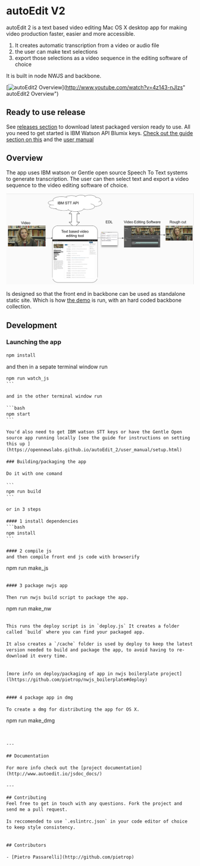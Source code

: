 # autoEdit V2

autoEdit 2 is a text based video editing Mac OS X desktop app for making video production faster, easier and more accessible.

1. It creates automatic transcription from a video or audio file
2. the user can make text selections 
3. export those selections as a video sequence in the editing software of choice

It is built in node NWJS and backbone. 

<!-- ![Transcription ](/docs/img/gif/3_transcription.gif) -->


[![autoEdit2 Overview](http://img.youtube.com/vi/4z143-nJlzs/0.jpg)](http://www.youtube.com/watch?v=4z143-nJlzs" autoEdit2 Overview")

## Ready to use release 

See [releases section](https://github.com/OpenNewsLabs/autoEdit_2/releases) to download latest packaged version ready to use. 
All you need to get started is IBM Watson API Blumix keys. [Check out the guide section on this](https://opennewslabs.github.io/autoEdit_2/user_manual/setup.html) and the [user manual](https://opennewslabs.github.io/autoEdit_2/user_manual/usage.html)


## Overview 

The app uses IBM watson or Gentle open source Speech To Text systems to generate transcription.
The user can then select text and export a video sequence to the video editing software of choice.

![Overview diagram ](/docs/img/tutorial/0_diagram.png)

<!-- Uses [NWJS boilerplate](https://github.com/pietrop/nwjs_boilerplate)  as a starting point. -->

Is designed so that the front end in backbone can be used as standalone static site. Which is how 
[the demo](https://opennewslabs.github.io/autoEdit_2/public/demo/frontEnd/index.html#transcriptions) is run, with an hard coded backbone collection.


## Development

### Launching the app

```bash
npm install
``` 

and then in a sepate terminal window run 

````
npm run watch_js
```

and in the other terminal window run

```bash
npm start
```

You'd also need to get IBM watson STT keys or have the Gentle Open source app running locally [see the guide for instructions on setting this up ](https://opennewslabs.github.io/autoEdit_2/user_manual/setup.html)

### Building/packaging the app

Do it with one comand

```
npm run build
```

or in 3 steps 

#### 1 install dependencies 
```bash
npm install
``` 

#### 2 compile js 
and then compile front end js code with browserify

````
npm run make_js
```

#### 3 package nwjs app

Then run nwjs build script to package the app. 
````
npm run make_nw
```

This runs the deploy script is in `deploy.js` It creates a folder called `build` where you can find your packaged app. 

It also creates a `/cache` folder is used by deploy to keep the latest version needed to build and package the app, to avoid having to re-download it every time.


[more info on deploy/packaging of app in nwjs boilerplate project](lhttps://github.com/pietrop/nwjs_boilerplate#deploy)


#### 4 package app in dmg 

To create a dmg for distributing the app for OS X.

````
npm run make_dmg
```


---

## Documentation 

For more info check out the [project documentation](http://www.autoedit.io/jsdoc_docs/)

---

## Contributing
Feel free to get in touch with any questions. Fork the project and send me a pull request.

Is reccomended to use `.eslintrc.json` in your code editor of choice to keep style consistency.


## Contributors

- [Pietro Passarelli](http://github.com/pietrop)

